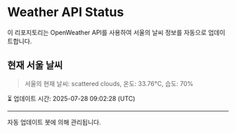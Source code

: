 
# Weather API Status

이 리포지토리는 OpenWeather API를 사용하여 서울의 날씨 정보를 자동으로 업데이트합니다.

## 현재 서울 날씨
> 서울의 현재 날씨: scattered clouds, 온도: 33.76°C, 습도: 70%

⏳ 업데이트 시간: 2025-07-28 09:02:28 (UTC)

---
자동 업데이트 봇에 의해 관리됩니다.

